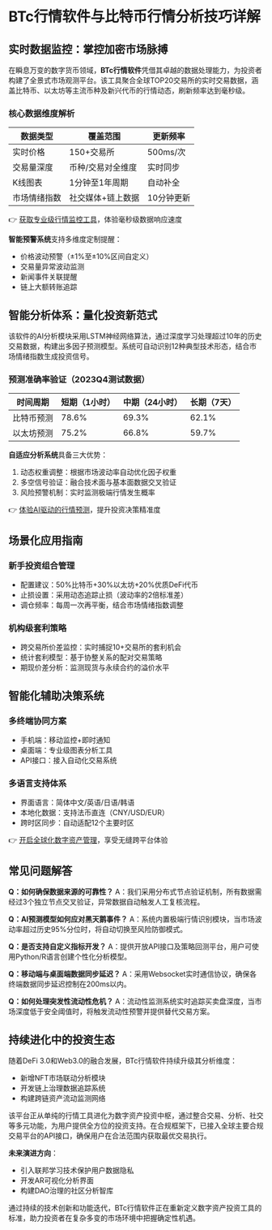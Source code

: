 # BTc行情软件与比特币行情分析技巧详解

## 实时数据监控：掌控加密市场脉搏

在瞬息万变的数字货币领域，**BTc行情软件**凭借其卓越的数据处理能力，为投资者构建了全景式市场观测平台。该工具聚合全球TOP20交易所的实时交易数据，涵盖比特币、以太坊等主流币种及新兴代币的行情动态，刷新频率达到毫秒级。

### 核心数据维度解析
| 数据类型       | 覆盖范围                  | 更新频率   |
|----------------|---------------------------|------------|
| 实时价格       | 150+交易所                | 500ms/次   |
| 交易量深度     | 币种/交易对全维度         | 实时同步   |
| K线图表        | 1分钟至1年周期            | 自动补全   |
| 市场情绪指数   | 社交媒体+链上数据         | 10分钟更新 |

👉 [获取专业级行情监控工具](https://bit.ly/okx_welcome)，体验毫秒级数据响应速度

**智能预警系统**支持多维度定制提醒：
- 价格波动预警（±1%至±10%区间自定义）
- 交易量异常波动监测
- 新闻事件关联提醒
- 链上大额转账追踪

## 智能分析体系：量化投资新范式

该软件的AI分析模块采用LSTM神经网络算法，通过深度学习处理超过10年的历史交易数据，构建出多因子预测模型。系统可自动识别12种典型技术形态，结合市场情绪指数生成投资信号。

### 预测准确率验证（2023Q4测试数据）
| 时间周期   | 短期（1小时） | 中期（24小时） | 长期（7天） |
|------------|---------------|----------------|-------------|
| 比特币预测 | 78.6%         | 69.3%          | 62.1%       |
| 以太坊预测 | 75.2%         | 66.8%          | 59.7%       |

**自适应分析系统**具备三大优势：
1. 动态权重调整：根据市场波动率自动优化因子权重
2. 多空信号验证：融合技术面与基本面数据交叉验证
3. 风险预警机制：实时监测极端行情发生概率

👉 [体验AI驱动的行情预测](https://bit.ly/okx_welcome)，提升投资决策精准度

## 场景化应用指南

### 新手投资组合管理
- 配置建议：50%比特币+30%以太坊+20%优质DeFi代币
- 止损设置：采用动态追踪止损（波动率的2倍标准差）
- 调仓频率：每周一次再平衡，结合市场情绪指数调整

### 机构级套利策略
- 跨交易所价差监控：实时捕捉10+交易所的套利机会
- 统计套利模型：基于协整关系的配对交易策略
- 期现价差分析：监测现货与永续合约的溢价水平

## 智能化辅助决策系统

### 多终端协同方案
- 手机端：移动监控+即时通知
- 桌面端：专业级图表分析工具
- API接口：接入自动化交易系统

### 多语言支持体系
- 界面语言：简体中文/英语/日语/韩语
- 本地化数据：支持法币直连（CNY/USD/EUR）
- 跨时区同步：自动适配12个主要时区

👉 [开启全球化数字资产管理](https://bit.ly/okx_welcome)，享受无缝跨平台体验

## 常见问题解答

**Q：如何确保数据来源的可靠性？**
A：我们采用分布式节点验证机制，所有数据需经过3个独立节点交叉验证，异常数据自动触发人工复核流程。

**Q：AI预测模型如何应对黑天鹅事件？**
A：系统内置极端行情识别模块，当市场波动率超过历史95%分位时，将自动切换至风险防御模式。

**Q：是否支持自定义指标开发？**
A：提供开放API接口及策略回测平台，用户可使用Python/R语言创建个性化分析模型。

**Q：移动端与桌面端数据同步延迟？**
A：采用Websocket实时通信协议，确保各终端数据同步延迟控制在200ms以内。

**Q：如何处理突发性流动性危机？**
A：流动性监测系统实时追踪买卖盘深度，当市场深度低于安全阈值时，将触发流动性预警并提供替代交易方案。

## 持续进化中的投资生态

随着DeFi 3.0和Web3.0的融合发展，BTc行情软件持续升级其分析维度：
- 新增NFT市场联动分析模块
- 开发链上治理数据追踪系统
- 构建跨链资产流动监测网络

该平台正从单纯的行情工具进化为数字资产投资中枢，通过整合交易、分析、社交等多元功能，为用户提供全方位的投资支持。在合规框架下，已接入全球主要合规交易平台的API接口，确保用户在合法范围内获取最优交易执行。

**未来演进方向**：
- 引入联邦学习技术保护用户数据隐私
- 开发AR可视化分析界面
- 构建DAO治理的社区分析智库

通过持续的技术创新和功能迭代，BTc行情软件正在重新定义数字资产投资工具的标准，助力投资者在复杂多变的市场环境中把握确定性机遇。